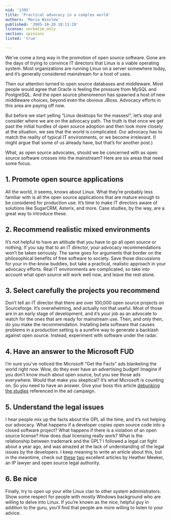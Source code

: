 ```yaml
---
nid: '1395'
title: 'Practical advocacy in a complex world'
authors: 'Maria Winslow'
published: '2005-10-20 18:11:10'
license: verbatim_only
section: opinions
listed: 'true'

---
```

We’ve come a long way in the promotion of open source software. Gone are the days of trying to convince IT directors that Linux is a viable operating system. Most organizations are running Linux on a server somewhere today, and it’s generally considered mainstream for a host of uses.

Then our attention turned to open source databases and middleware. Most people would agree that Oracle is feeling the pressure from MySQL and PostgreSQL. And the open source phenomenon has spawned a host of new middleware choices, beyond even the obvious JBoss. Advocacy efforts in this area are paying off now.

But before we start yelling “Linux desktops for the masses!”, let’s stop and consider where we are on the advocacy path. The truth is that once we get past the initial hurdles of open source adoption and then look more closely at the situation, we see that the world is complicated. Our advocacy has to match the reality of typical IT environments, or we become irrelevant. (I might argue that some of us already have, but that’s for another post.)

What, as open source advocates, should we be concerned with as open source software crosses into the mainstream? Here are six areas that need some focus.


## 1. Promote open source applications

All the world, it seems, knows about Linux. What they’re probably less familiar with is all the open source applications that are mature enough to be considered for production use. It’s time to make IT directors aware of solutions like SugarCRM, Asterix, and more. Case studies, by the way, are a great way to introduce these.


## 2. Recommend realistic mixed environments

It’s not helpful to have an attitude that you have to go all open source or nothing. If you say that to an IT director, your advocacy recommendations won’t be taken seriously. The same goes for arguments that border on the philosophical benefits of free software to society. Save those discussions for your in-the-know buddies, but take a practical, realistic approach in your advocacy efforts. Real IT environments are complicated, so take into account what open source will work well now, and leave the rest alone.


## 3. Select carefully the projects you recommend

Don’t tell an IT director that there are over 100,000 open source projects on Sourceforge. It’s overwhelming, and actually not that useful. Most of those are in an early stage of development, and it’s your job as an advocate to watch for the ones that are ready for mainstream use. Then, and only then, do you make the recommendation. Installing beta software that causes problems in a production setting is a surefire way to generate a backlash against open source. Instead, experiment with software under the radar.


## 4. Have an answer to the Microsoft FUD

I’m sure you’ve noticed the Microsoft “Get the Facts” ads blanketing the world right now. Wow, do they ever have an advertising budget! Imagine if you don’t know much about open source, but you see those ads everywhere. Would that make you skeptical? It’s what Microsoft is counting on. So you need to have an answer. Give your boss this article [debunking the studies](http://windows-linux.com/articles/TCO.html) referenced in the ad campaign.


## 5. Understand the legal issues

I hear people mix up the facts about the GPL all the time, and it’s not helping our advocacy. What happens if a developer copies open source code into a closed software project? What happens if there is a violation of an open source license? How does dual licensing really work? What is the relationship between trademark and the GPL? I followed a legal cat fight about a year ago, and was amazed at the lack of understanding of the legal issues by the developers. I keep meaning to write an article about this, but in the meantime, check out [these](http://linux.sys-con.com/read/49061.htm) [two](http://linux.sys-con.com/read/46909.htm) excellent articles by Heather Meeker, an IP lawyer and open source legal authority.


## 6. Be nice

Finally, try to open up your elite Linux clan to other system administrators. Show some respect for people with mostly Windows background who are willing to delve into Linux. If you’re known as the nice, helpful guy in addition to the guru, you’ll find that people are more willing to listen to your advice.

